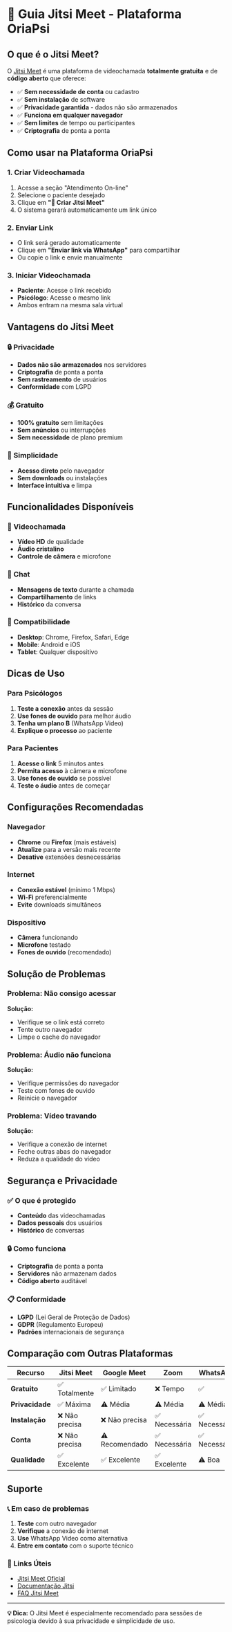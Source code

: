 # 🎥 Guia Jitsi Meet - Plataforma OriaPsi

## O que é o Jitsi Meet?

O [Jitsi Meet](https://meet.jit.si/) é uma plataforma de videochamada **totalmente gratuita** e de **código aberto** que oferece:

- ✅ **Sem necessidade de conta** ou cadastro
- ✅ **Sem instalação** de software
- ✅ **Privacidade garantida** - dados não são armazenados
- ✅ **Funciona em qualquer navegador**
- ✅ **Sem limites** de tempo ou participantes
- ✅ **Criptografia** de ponta a ponta

## Como usar na Plataforma OriaPsi

### 1. Criar Videochamada

1. Acesse a seção "Atendimento On-line"
2. Selecione o paciente desejado
3. Clique em **"🎥 Criar Jitsi Meet"**
4. O sistema gerará automaticamente um link único

### 2. Enviar Link

- O link será gerado automaticamente
- Clique em **"Enviar link via WhatsApp"** para compartilhar
- Ou copie o link e envie manualmente

### 3. Iniciar Videochamada

- **Paciente**: Acesse o link recebido
- **Psicólogo**: Acesse o mesmo link
- Ambos entram na mesma sala virtual

## Vantagens do Jitsi Meet

### 🔒 Privacidade

- **Dados não são armazenados** nos servidores
- **Criptografia** de ponta a ponta
- **Sem rastreamento** de usuários
- **Conformidade** com LGPD

### 💰 Gratuito

- **100% gratuito** sem limitações
- **Sem anúncios** ou interrupções
- **Sem necessidade** de plano premium

### 🚀 Simplicidade

- **Acesso direto** pelo navegador
- **Sem downloads** ou instalações
- **Interface intuitiva** e limpa

## Funcionalidades Disponíveis

### 🎥 Videochamada

- **Vídeo HD** de qualidade
- **Áudio cristalino**
- **Controle de câmera** e microfone

### 💬 Chat

- **Mensagens de texto** durante a chamada
- **Compartilhamento** de links
- **Histórico** da conversa

### 📱 Compatibilidade

- **Desktop**: Chrome, Firefox, Safari, Edge
- **Mobile**: Android e iOS
- **Tablet**: Qualquer dispositivo

## Dicas de Uso

### Para Psicólogos

1. **Teste a conexão** antes da sessão
2. **Use fones de ouvido** para melhor áudio
3. **Tenha um plano B** (WhatsApp Video)
4. **Explique o processo** ao paciente

### Para Pacientes

1. **Acesse o link** 5 minutos antes
2. **Permita acesso** à câmera e microfone
3. **Use fones de ouvido** se possível
4. **Teste o áudio** antes de começar

## Configurações Recomendadas

### Navegador

- **Chrome** ou **Firefox** (mais estáveis)
- **Atualize** para a versão mais recente
- **Desative** extensões desnecessárias

### Internet

- **Conexão estável** (mínimo 1 Mbps)
- **Wi-Fi** preferencialmente
- **Evite** downloads simultâneos

### Dispositivo

- **Câmera** funcionando
- **Microfone** testado
- **Fones de ouvido** (recomendado)

## Solução de Problemas

### Problema: Não consigo acessar

**Solução:**

- Verifique se o link está correto
- Tente outro navegador
- Limpe o cache do navegador

### Problema: Áudio não funciona

**Solução:**

- Verifique permissões do navegador
- Teste com fones de ouvido
- Reinicie o navegador

### Problema: Vídeo travando

**Solução:**

- Verifique a conexão de internet
- Feche outras abas do navegador
- Reduza a qualidade do vídeo

## Segurança e Privacidade

### ✅ O que é protegido

- **Conteúdo** das videochamadas
- **Dados pessoais** dos usuários
- **Histórico** de conversas

### 🔒 Como funciona

- **Criptografia** de ponta a ponta
- **Servidores** não armazenam dados
- **Código aberto** auditável

### 📋 Conformidade

- **LGPD** (Lei Geral de Proteção de Dados)
- **GDPR** (Regulamento Europeu)
- **Padrões** internacionais de segurança

## Comparação com Outras Plataformas

| Recurso | Jitsi Meet | Google Meet | Zoom | WhatsApp |
|---------|------------|-------------|------|----------|
| **Gratuito** | ✅ Totalmente | ✅ Limitado | ❌ Tempo | ✅ |
| **Privacidade** | ✅ Máxima | ⚠️ Média | ⚠️ Média | ⚠️ Média |
| **Instalação** | ❌ Não precisa | ❌ Não precisa | ✅ Necessária | ✅ Necessária |
| **Conta** | ❌ Não precisa | ⚠️ Recomendado | ✅ Necessária | ✅ Necessária |
| **Qualidade** | ✅ Excelente | ✅ Excelente | ✅ Excelente | ⚠️ Boa |

## Suporte

### 📞 Em caso de problemas

1. **Teste** com outro navegador
2. **Verifique** a conexão de internet
3. **Use** WhatsApp Video como alternativa
4. **Entre em contato** com o suporte técnico

### 🔗 Links Úteis

- [Jitsi Meet Oficial](https://meet.jit.si/)
- [Documentação Jitsi](https://jitsi.org/)
- [FAQ Jitsi Meet](https://jitsi.org/faq/)

---

**💡 Dica:** O Jitsi Meet é especialmente recomendado para sessões de psicologia devido à sua privacidade e simplicidade de uso.
